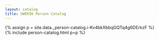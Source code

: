 ```yaml
---
layout: catalog
title: SWERIK Person Catalog
---
```

{% assign p = site.data._person-catalog.i-Kv4bkXbbqGQTq4g6DErkzF %}
{% include person-catalog.html p=p %}


